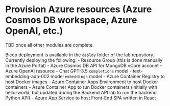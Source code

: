 # Provision Azure resources (Azure Cosmos DB workspace, Azure OpenAI, etc.)

TBD once all other modules are complete.

Bicep deployment is available in the `deploy` folder of the lab repository.
Currently deploying the following:
    - Resource Group (this is done manually in the Azure Portal)
    - Azure Cosmos DB API for MongoDB vCore account
    - Azure OpenAI resource
      - Chat GPT-3.5 `completions` model
      - text-embedding-ada-002 model `embeddings` model
    - Azure Container Registry to host Docker images
    - Azure Container Apps Environment to host Docker containers
    - Azure Container App to run Docker containers (initially with hello-world, but updated during the Backend API lab to run the backend Python API)
    - Azure App Service to host Front-End SPA written in React
